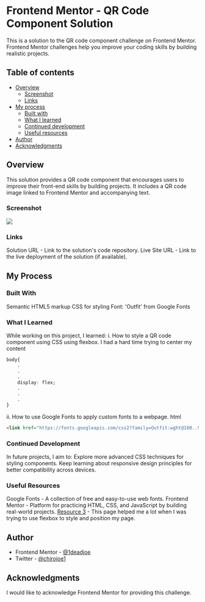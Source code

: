 # Frontend Mentor - QR Code Component Solution
This is a solution to the QR code component challenge on Frontend Mentor. Frontend Mentor challenges help you improve your coding skills by building realistic projects.

## Table of contents

- [Overview](#overview)
  - [Screenshot](#screenshot)
  - [Links](#links)
- [My process](#my-process)
  - [Built with](#built-with)
  - [What I learned](#what-i-learned)
  - [Continued development](#continued-development)
  - [Useful resources](#useful-resources)
- [Author](#author)
- [Acknowledgments](#acknowledgments)

## Overview
This solution provides a QR code component that encourages users to improve their front-end skills by building projects. It includes a QR code image linked to Frontend Mentor and accompanying text.

### Screenshot
![](images/screenshot.jpg)

### Links
Solution URL - Link to the solution's code repository.
Live Site URL - Link to the live deployment of the solution (if available).

## My Process

### Built With

Semantic HTML5 markup
CSS for styling
Font: 'Outfit' from Google Fonts

### What I Learned
While working on this project, I learned:
i. How to style a QR code component using CSS using flexbox. I had a hard time trying to center my content  
```css
body{
    .
    .
    .
    display: flex;
    .
    .
    .
}
```


ii. How to use Google Fonts to apply custom fonts to a webpage.
html 
``` html
<link href="https://fonts.googleapis.com/css2?family=Outfit:wght@100..900&display=swap" rel="stylesheet">
```


### Continued Development
In future projects, I aim to:
Explore more advanced CSS techniques for styling components.
Keep learning about responsive design principles for better compatibility across devices.

### Useful Resources
Google Fonts - A collection of free and easy-to-use web fonts.
Frontend Mentor - Platform for practicing HTML, CSS, and JavaScript by building real-world projects.
[Resource 3](https://web.dev/learn/css) - This page helped me a lot when I was trying to use flexbox to style and position my page.

## Author
- Frontend Mentor - [@1deadjoe](https://www.frontendmentor.io/profile/yourusername)
- Twitter - [@chirojoe1](https://www.twitter.com/yourusername)

## Acknowledgments
I would like to acknowledge Frontend Mentor for providing this challenge.